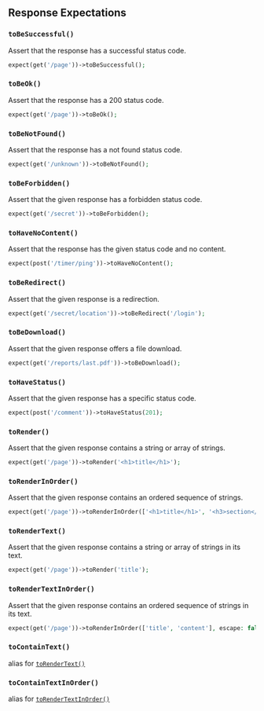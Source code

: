 ## Response Expectations

### `toBeSuccessful()`

Assert that the response has a successful status code.

```php
expect(get('/page'))->toBeSuccessful();
 ```

### `toBeOk()`

Assert that the response has a 200 status code.

```php
expect(get('/page'))->toBeOk();
 ```

### `toBeNotFound()`

Assert that the response has a not found status code.

```php
expect(get('/unknown'))->toBeNotFound();
 ```

### `toBeForbidden()`

Assert that the given response has a forbidden status code.

```php
expect(get('/secret'))->toBeForbidden();
 ```

### `toHaveNoContent()`

Assert that the response has the given status code and no content.

```php
expect(post('/timer/ping'))->toHaveNoContent();
 ```

### `toBeRedirect()`

Assert that the given response is a redirection.

```php
expect(get('/secret/location'))->toBeRedirect('/login');
 ```

### `toBeDownload()`

Assert that the given response offers a file download.

```php
expect(get('/reports/last.pdf'))->toBeDownload();
 ```

### `toHaveStatus()`

Assert that the given response has a specific status code.

```php
expect(post('/comment'))->toHaveStatus(201);
 ```

### `toRender()`

Assert that the given response contains a string or array of strings.

```php
expect(get('/page'))->toRender('<h1>title</h1>');
 ```

### `toRenderInOrder()`

Assert that the given response contains an ordered sequence of strings.

```php
expect(get('/page'))->toRenderInOrder(['<h1>title</h1>', '<h3>section</h3>']);
 ```

### `toRenderText()`

Assert that the given response contains a string or array of strings in its text.

```php
expect(get('/page'))->toRender('title');
 ```

### `toRenderTextInOrder()`

Assert that the given response contains an ordered sequence of strings in its text.

```php
expect(get('/page'))->toRenderInOrder(['title', 'content'], escape: false);
 ```

### `toContainText()`

alias for [`toRenderText()`](#torendertext)

### `toContainTextInOrder()`

alias for [`toRenderTextInOrder()`](#torendertextinorder)

